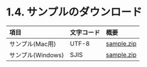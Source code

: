 # 1.4. サンプルのダウンロード



| 項目 | 文字コード | 概要 |
|:--|:--|:--| 
| サンプル(Mac用) | UTF-8 | [sample.zip](http://docs.fabo.io/devicewebapi/sample/sample_utf8.zip) |
| サンプル(Windows) | SJIS | [sample.zip](http://docs.fabo.io/devicewebapi/sample_sjis/sample_sjis.zip) |